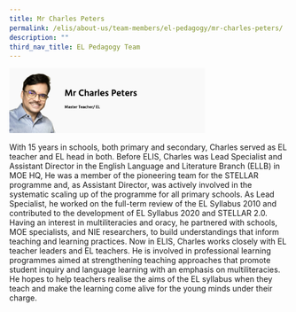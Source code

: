 ```yaml
---
title: Mr Charles Peters
permalink: /elis/about-us/team-members/el-pedagogy/mr-charles-peters/
description: ""
third_nav_title: EL Pedagogy Team
---
```

<img src="/images/mr%20charles%20peters.png" 
     style="width:70%">
		 
With 15 years in schools, both primary and secondary, Charles served as EL teacher and EL head in both. Before ELIS, Charles was Lead Specialist and Assistant Director in the English Language and Literature Branch (ELLB) in MOE HQ, He was a member of the pioneering team for the STELLAR programme and, as Assistant Director, was actively involved in the systematic scaling up of the programme for all primary schools. As Lead Specialist, he worked on the full-term review of the EL Syllabus 2010 and contributed to the development of EL Syllabus 2020 and STELLAR 2.0. Having an interest in multiliteracies and oracy, he partnered with schools, MOE specialists, and NIE researchers, to build understandings that inform teaching and learning practices. Now in ELIS, Charles works closely with EL teacher leaders and EL teachers. He is involved in professional learning programmes aimed at strengthening teaching approaches that promote student inquiry and language learning with an emphasis on multiliteracies. He hopes to help teachers realise the aims of the EL syllabus when they teach and make the learning come alive for the young minds under their charge.